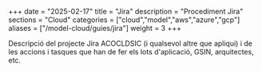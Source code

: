 +++
date        = "2025-02-17"
title       = "Jira"
description = "Procediment Jira"
sections    = "Cloud"
categories  = ["cloud","model","aws","azure","gcp"]
aliases     = ["/model-cloud/guies/jira"]
weight      = 3
+++

Descripció del projecte Jira ACOCLDSIC (i qualsevol altre que apliqui) i de les accions i tasques que han de fer els lots d'aplicació, GSIN, arquitectes, etc.



